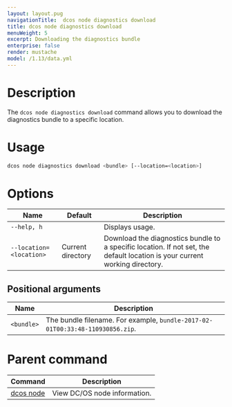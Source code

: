 ```yaml
---
layout: layout.pug
navigationTitle:  dcos node diagnostics download
title: dcos node diagnostics download
menuWeight: 5
excerpt: Downloading the diagnostics bundle
enterprise: false
render: mustache
model: /1.13/data.yml
---
```




# Description
The `dcos node diagnostics download` command allows you to download the diagnostics bundle to a specific location.

# Usage

```bash
dcos node diagnostics download <bundle> [--location=<location>]
```

# Options

| Name | Default | Description |
|---------|-------------|-------------|
| `--help, h`   |   |  Displays usage. |
| `--location=<location>`   |  Current directory |  Download the diagnostics bundle to a specific location. If not set, the default location is your current working directory. |

## Positional arguments

| Name |  Description |
|---------|-------------|
| `<bundle>`   |  The bundle filename. For example, `bundle-2017-02-01T00:33:48-110930856.zip`. |

# Parent command

| Command | Description |
|---------|-------------|
| [dcos node](/mesosphere/dcos/1.13/cli/command-reference/dcos-node/) | View DC/OS node information. |


